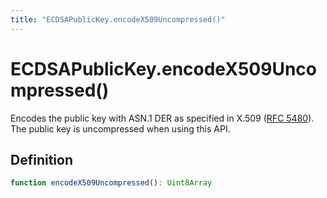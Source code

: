 ```yaml
---
title: "ECDSAPublicKey.encodeX509Uncompressed()"
---
```


# ECDSAPublicKey.encodeX509Uncompressed()

Encodes the public key with ASN.1 DER as specified in X.509  ([RFC 5480](https://datatracker.ietf.org/doc/html/rfc5480)). The public key is uncompressed when using this API.

## Definition

```ts
function encodeX509Uncompressed(): Uint8Array
```